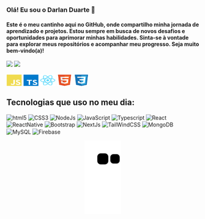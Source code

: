 ### Olá! Eu sou o Darlan Duarte 👋

#### Este é o meu cantinho aqui no GitHub, onde compartilho minha jornada de aprendizado e projetos. Estou sempre em busca de novos desafios e oportunidades para aprimorar minhas habilidades. Sinta-se à vontade para explorar meus repositórios e acompanhar meu progresso. Seja muito bem-vindo(a)!

<div style="desplay: inline-block">
  <img height="180em"  src="https://github-readme-stats.vercel.app/api?username=DarlanDuarte&show_icons=true&theme=synthwave&include_all_commits=true&title_color=EA1179" />
  <img height="180em"  src="https://github-readme-stats.vercel.app/api/top-langs/?username=DarlanDuarte&layout=compact&theme=synthwave&include_all_commits=true&title_color=EA1179"" />
</div><br/>

<div style="display: inline_block">
  <img align="center" alt="Darlan-JS" height="30" width="40" src="https://raw.githubusercontent.com/devicons/devicon/master/icons/javascript/javascript-plain.svg">
  <img align="center" alt="Darlan-Ts" height="30" width="40" src="https://raw.githubusercontent.com/devicons/devicon/master/icons/typescript/typescript-plain.svg">
  <img align="center" alt="Darlan-React" height="30" width="40" src="https://raw.githubusercontent.com/devicons/devicon/master/icons/react/react-original.svg">
  <img align="center" alt="Darlan-HTML" height="30" width="40" src="https://raw.githubusercontent.com/devicons/devicon/master/icons/html5/html5-original.svg">
  <img align="center" alt="Darlan-CSS" height="30" width="40" src="https://raw.githubusercontent.com/devicons/devicon/master/icons/css3/css3-original.svg">
</div>
          
## Tecnologias que uso no meu dia:
<div style="display: inline_block">
  <img align="center" alt="html5" src="https://img.shields.io/badge/HTML5-E34F26?style=for-the-badge&logo=html5&logoColor=white"/>
 <img align="center" alt="CSS3" src="https://img.shields.io/badge/CSS3-1572B6?style=for-the-badge&logo=css3&logoColor=white" />
 <img align="center" alt="NodeJs" src="https://img.shields.io/badge/Node.js-43853D?style=for-the-badge&logo=node.js&logoColor=white"/>

 <img  align="center" alt="JavaScript" src="https://img.shields.io/badge/JavaScript-F7DF1E?style=for-the-badge&logo=javascript&logoColor=black"/>
<img  align="center" alt="Typescript" src="https://img.shields.io/badge/TypeScript-007ACC?style=for-the-badge&logo=typescript&logoColor=white"/>

 <img  align="center" alt="React" src="https://img.shields.io/badge/React-20232A?style=for-the-badge&logo=react&logoColor=61DAFB"/>
 <img  align="center" alt="ReactNative" src="https://img.shields.io/badge/React_Native-20232A?style=for-the-badge&logo=react&logoColor=61DAFB"/>
<img  align="center" alt="Bootstrap" src="https://img.shields.io/badge/Bootstrap-563D7C?style=for-the-badge&logo=bootstrap&logoColor=white"/>

<img  align="center" alt="NextJs" src="https://img.shields.io/badge/Next-black?style=for-the-badge&logo=next.js&logoColor=white"/>
<img  align="center" alt="TailWindCSS" src="https://img.shields.io/badge/tailwindcss-%2338B2AC.svg?style=for-the-badge&logo=tailwind-css&logoColor=white"/>

<img  align="center" alt="MongoDB" src="https://img.shields.io/badge/MongoDB-%234ea94b.svg?style=for-the-badge&logo=mongodb&logoColor=white"/>
<img  align="center" alt="MySQL" src="https://img.shields.io/badge/mysql-%2300f.svg?style=for-the-badge&logo=mysql&logoColor=white"/>
<img  align="center" alt="Firebase" src="https://img.shields.io/badge/Firebase-039BE5?style=for-the-badge&logo=Firebase&logoColor=whit"/>

</div>

<div align="center">

  ![Snake animation](https://github.com/DarlanDuarte/DarlanDuarte/blob/output/github-contribution-grid-snake.svg)
  
</div>



